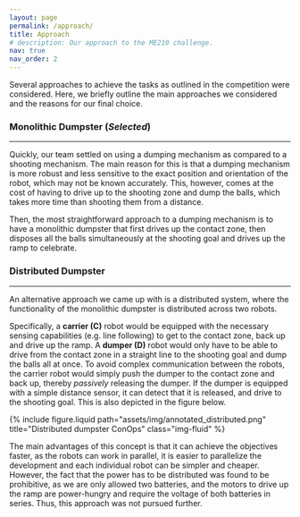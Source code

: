 ```yaml
---
layout: page
permalink: /approach/
title: Approach
# description: Our approach to the ME210 challenge.
nav: true
nav_order: 2
---
```


Several approaches to achieve the tasks as outlined in the competition were considered.
Here, we briefly outline the main approaches we considered and the reasons for our final choice.

### Monolithic Dumpster (*Selected*)
---

Quickly, our team settled on using a dumping mechanism as compared to a shooting mechanism.
The main reason for this is that a dumping mechanism is more robust and less sensitive to the exact position and orientation of the robot, which may not be known accurately.
This, however, comes at the cost of having to drive up to the shooting zone and dump the balls, which takes more time than shooting them from a distance.

Then, the most straightforward approach to a dumping mechanism is to have a monolithic dumpster that first drives up the contact zone, then disposes all the balls simultaneously at the shooting goal and drives up the ramp to celebrate.


### Distributed Dumpster
---

An alternative approach we came up with is a distributed system, where the functionality of the monolithic dumpster is distributed across two robots.

Specifically, a **carrier (C)** robot would be equipped with the necessary sensing capabilities (e.g. line following) to get to the contact zone, back up and drive up the ramp.
A **dumper (D)** robot would only have to be able to drive from the contact zone in a straight line to the shooting goal and dump the balls all at once.
To avoid complex communication between the robots, the carrier robot would simply push the dumper to the contact zone and back up, thereby *passively* releasing the dumper.
If the dumper is equipped with a simple distance sensor, it can detect that it is released, and drive to the shooting goal. 
This is also depicted in the figure below.

<div class="row justify-content-sm-center">
  <div class="col-sm">
    {% include figure.liquid path="assets/img/annotated_distributed.png" title="Distributed dumpster ConOps" class="img-fluid" %}
  </div>
</div>

The main advantages of this concept is that it can achieve the objectives faster, as the robots can work in parallel, it is easier to parallelize the development and each individual robot can be simpler and cheaper.
However, the fact that the power has to be distributed was found to be prohibitive, as we are only allowed two batteries, and the motors to drive up the ramp are power-hungry and require the voltage of both batteries in series.
Thus, this approach was not pursued further.
